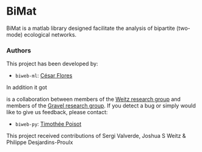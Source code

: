 # BiMat

BiMat is a matlab library designed facilitate the analysis of bipartite (two-mode) ecological networks.


### Authors

This project has been developed by:

* `biweb-ml`: [César Flores](mailto:cesar.flores@gatech.edu)

In addition it got 

is a collaboration between members of the [Weitz research group](http://ecotheory.biology.gatech.edu) and members of the [Gravel research group](http://chaire-eec.uqar.qc.ca/dom-fr.php). If you detect a bug or simply would like to give us feedback, please contact:

* `biweb-py`: [Timothée Poisot](http://timotheepoisot.fr/)


This project received contributions of Sergi Valverde, Joshua S Weitz & Philippe Desjardins-Proulx
